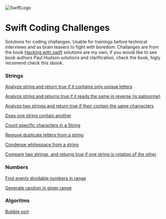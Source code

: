 ![SwiftLogo](https://user-images.githubusercontent.com/774359/29431736-b112c1f8-83a1-11e7-8ac9-3245ffd604f6.png)





# Swift Coding Challenges

Solutions for coding challanges. Usable for trainings before technical interviews and as brain teasers to fight with boredom.
Challanges are from the book [Hacking with swift](https://www.hackingwithswift.com/store/swift-coding-challenges) solutions are my own, if you would like to see book authors Paul Hudson solutions and clarification, check the book, higly recomend check this sbook. 


### Strings
[Analyze string and return true if it contains only unique letters](https://github.com/aivars/Swift-Coding-Challenges/blob/master/Challenges/AreLettersUnique.swift)

[Analyze string and returns true if it reads the same in reverse (is palinorme)](https://github.com/aivars/Swift-Coding-Challenges/blob/master/Challenges/2IsStringAPalindrome.swift)

[Analyze two strings and return true if their contain the same charracters](https://github.com/aivars/Swift-Coding-Challenges/blob/master/Challenges/3DoesStringsContainSameCharracters.swift)

[Does one string contain another](Swift-Coding-Challenges/Challenges/4DoesStringContainOther.swift)

[Count specific characters in a String](Swift-Coding-Challenges/Challenges/5CountCharatcters.swift)

[Remove duplicate letters from a string](Swift-Coding-Challenges/Challenges/6RemoveDuplicateLetters.swift)

[Condense whitespace from a string](Swift-Coding-Challenges/Challenges/7CondenseWhitespace.swift)

[Compare two strings, and returns true if one string is rotation of the other](Swift-Coding-Challenges/Challenges/StringIsRotated.swift)

### Numbers
[Find evenly dividable numbers in range](Swift-Coding-Challenges/Challenges/evenlyDivisibleNumbers.swift)

[Generate random in given range](Swift-Coding-Challenges/Challenges/generateRandomInRange.swift)

### Algoritms
[Bubble sort](Swift-Coding-Challenges/Challenges/bubbleSort.swift)

